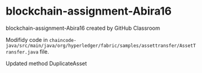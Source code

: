 # blockchain-assignment-Abira16
blockchain-assignment-Abira16 created by GitHub Classroom

Modifidy code in ```chaincode-java/src/main/java/org/hyperledger/fabric/samples/assettransfer/AssetTransfer.java``` file.

Updated method DuplicateAsset